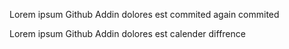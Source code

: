 
Lorem ipsum Github Addin dolores est commited again commited

Lorem ipsum Github Addin dolores est calender diffrence


